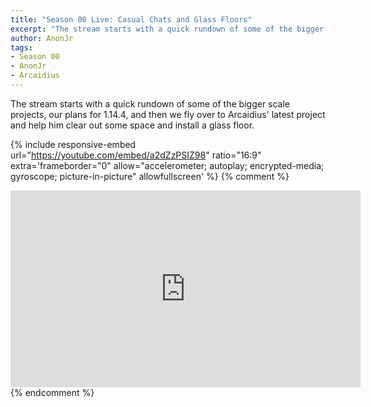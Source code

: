 ```yaml
---
title: "Season 00 Live: Casual Chats and Glass Floors"
excerpt: "The stream starts with a quick rundown of some of the bigger scale projects, our plans for 1.14.4, and then we fly over to Arcaidius' latest project and help him clear out some space and install a glass floor."
author: AnonJr
tags:
- Season 00
- AnonJr
- Arcaidius
---
```


The stream starts with a quick rundown of some of the bigger scale projects, our plans for 1.14.4, and then we fly over to Arcaidius' latest project and help him clear out some space and install a glass floor.

{% include responsive-embed url="https://youtube.com/embed/a2dZzPSIZ98" ratio="16:9" extra='frameborder="0" allow="accelerometer; autoplay; encrypted-media; gyroscope; picture-in-picture" allowfullscreen' %}
{% comment %}
<iframe width="560" height="315" src="https://youtube.com/embed/a2dZzPSIZ98" frameborder="0" allow="accelerometer; autoplay; encrypted-media; gyroscope; picture-in-picture" allowfullscreen></iframe>
{% endcomment %}